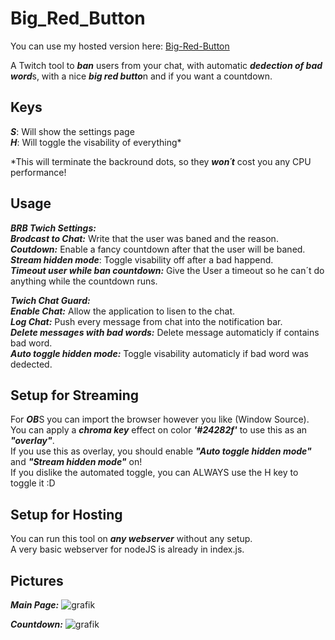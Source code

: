 # Big_Red_Button
You can use my hosted version here: [Big-Red-Button](https://brb.ebg.pw)
 
A Twitch tool to ***ban*** users from your chat, with automatic ***dedection of bad word***s, with a nice ***big red butto***n and if you want a countdown.

## Keys
***S***: Will show the settings page  
***H***: Will toggle the visability of everything*  
  
*This will terminate the backround dots, so they ***won´t*** cost you any CPU performance!  

## Usage
***BRB Twich Settings:***  
***Brodcast to Chat:*** Write that the user was baned and the reason.  
***Coutdown:*** Enable a fancy countdown after that the user will be baned.  
***Stream hidden mode***: Toggle visability off after a bad happend.  
***Timeout user while ban countdown:*** Give the User a timeout so he can´t do anything while the countdown runs.  
  
***Twich Chat Guard:***  
***Enable Chat:*** Allow the application to lisen to the chat.  
***Log Chat:*** Push every message from chat into the notification bar.  
***Delete messages with bad words:***  Delete message automaticly if contains bad word.  
***Auto toggle hidden mode:*** Toggle visability automaticly if bad word was dedected.  

## Setup for Streaming
For ***OB***S you can import the browser however you like (Window Source).  
You can apply a ***chroma key*** effect on color ***'#24282f'*** to use this as an ***"overlay"***.  
If you use this as overlay, you should enable ***"Auto toggle hidden mode"*** and ***"Stream hidden mode"*** on!  
If you dislike the automated toggle, you can ALWAYS use the H key to toggle it :D  

## Setup for Hosting

You can run this tool on ***any webserver*** without any setup.  
A very basic webserver for nodeJS is already in index.js.  

## Pictures
***Main Page:***
![grafik](https://user-images.githubusercontent.com/35345288/147798303-2dad7062-cf5e-4be6-bb2f-f5d6225169fb.png)


***Countdown:***
![grafik](https://user-images.githubusercontent.com/35345288/147798275-d699ca75-3a13-46b1-abd2-1adffe142860.png)
